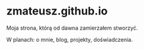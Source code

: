 # zmateusz.github.io
Moja strona, którą od dawna zamierzałem stworzyć.

W planach: o mnie, blog, projekty, doświadczenia.

